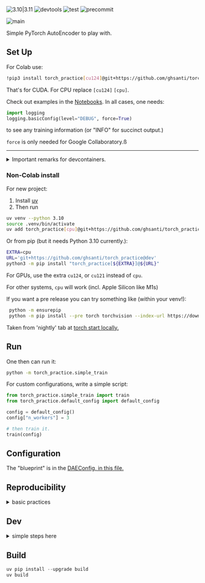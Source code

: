 ![3.10|3.11](https://img.shields.io/badge/Python-3.10_|_3.11_|_3.12-blue)
![devtools](https://img.shields.io/badge/astral-uv_ruff-orange)
![test](https://img.shields.io/badge/test-pytest-blue)
![precommit](https://img.shields.io/badge/pre_commit-blue)

![main](https://img.shields.io/badge/version-0.0.1-red)

Simple PyTorch AutoEncoder to play with.

## Set Up

For Colab use:

```bash
!pip3 install torch_practice[cu124]@git+https://github.com/ghsanti/torch_practice
```
That's for CUDA. For CPU replace `[cu124]` `[cpu]`.

Check out examples in the [Notebooks](./notebooks/). In all cases, one needs:

```python
import logging
logging.basicConfig(level="DEBUG", force=True)
```

to see any training information (or "INFO" for succinct output.)

`force` is only needed for Google Collaboratory.ß

----------

<details>
<summary>
Important remarks for devcontainers.
</summary>

Repo can be used from devcontainers which is highly recommended. This package does not
remove files, but it does write out:
* timestamped folders for checkpoints (optionally). 
* and a datafolder for the dataset downloaded directly through PyTorch (no custom code.)

The default locations are all within the configuration file linked further down.

The container should set up any CPU system just fine.

* It won't install any GPU libraries, nor will allow use of MPS which is a MacOS feature,
and you'll be running Linux (Debian with Python 3.10)
* It should be possible to just install the GPU version from within, but this is
untested.
* To run the notebooks in VSCode, you may need `uv sync --extra cpu --extra ipynb`
* Or from pip `pip install "ipykernel>6.29"`
</details>

### Non-Colab install

For new project:

1. Install [uv](https://docs.astral.sh/uv/getting-started/installation/)
2. Then run

```bash
uv venv --python 3.10
source .venv/bin/activate
uv add torch_practice[cpu]@git+https://github.com/ghsanti/torch_practice@dev
```

Or from pip (but it needs Python 3.10 currently.):

```bash
EXTRA=cpu
URL='git+https://github.com/ghsanti/torch_practice@dev'
python3 -m pip install "torch_practice[${EXTRA}]@${URL}"
```

For GPUs, use the extra `cu124`, or `cu121` instead of `cpu`.

For other systems, `cpu` will work (incl. Apple Silicon like M1s)

If you want a pre release you can try something like (within your venv!):

```bash
 python -m ensurepip
 python -m pip install --pre torch torchvision --index-url https://download.pytorch.org/whl/nightly/cpu
 ```

 Taken from 'nightly' tab at [torch start locally.](https://pytorch.org/get-started/locally/)

## Run
One then can run it:
```bash
python -m torch_practice.simple_train
```

For custom configurations, write a simple script:

```python
from torch_practice.simple_train import train
from torch_practice.default_config import default_config

config = default_config()
config["n_workers"] = 3

# then train it.
train(config)
```

## Configuration

The "blueprint" is in the [DAEConfig, in this file.](./src/torch_practice/main_types.py)

## Reproducibility

<details>
<summary>basic practices</summary>
From the [docs](https://pytorch.org/docs/stable/notes/randomness.html):

> Completely reproducible results are not guaranteed across PyTorch releases, individual commits, or different platforms.

To control the sources of randomness one can pass a seed to the configuration dictionary. This controls some ops and dataloading.
</details>

## Dev

<details>
<summary>simple steps here</summary>
1. Fork
2. Clone your fork and run

```bash
pip install uv
uv venv
source .venv/bin/activate
uv sync --all-extras
# non-cpu users need extra torch installs.
```

Checking out to a Codespace it installs everything. Activate the venv using:

```bash
source .venv/bin/activate
```

* In both cases, remember to select the `.venv` python-interpreter in VSCode.
* Use absolute imports.

</details>

## Build

```python
uv pip install --upgrade build
uv build
```
